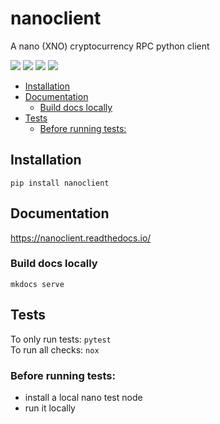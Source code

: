# nanoclient

A nano (XNO) cryptocurrency RPC python client

![](https://img.shields.io/readthedocs/nanoclient?label=readthedocs)
![](https://img.shields.io/github/actions/workflow/status/nanoswap/nanoclient/test.yml?label=tests)
![](https://img.shields.io/snyk/vulnerabilities/github/nanoswap/nanoclient)
![](https://img.shields.io/pypi/pyversions/nanoclient)

- [Installation](#installation)
- [Documentation](#documentation)
  * [Build docs locally](#build-docs-locally)
- [Tests](#tests)
  * [Before running tests:](#before-running-tests-)

## Installation

```
pip install nanoclient
```

## Documentation

https://nanoclient.readthedocs.io/

### Build docs locally
`mkdocs serve`

## Tests
To only run tests: `pytest`  
To run all checks: `nox`

### Before running tests:

- install a local nano test node
- run it locally
